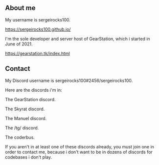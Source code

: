 ## About me

My username is sergeirocks100.

https://sergeirocks100.github.io/

I'm the sole developer and server host of GearStation, which i started in June of 2021.

https://gearstation.tk/index.html

## Contact

My Discord username is sergeirocks100#2456/sergeirocks100.

Here are the discords i'm in:

The GearStation discord.

The Skyrat discord.

The Manuel discord.

The /tg/ discord.

The coderbus.

If you aren't in at least one of these discords already, you must join one in order to contact me, because i don't want to be in dozens of discords for codebases i don't play.
